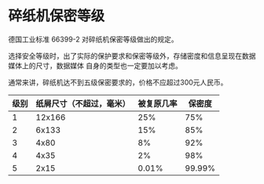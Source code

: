 # 碎纸机保密等级

德国工业标准 66399-2 对碎纸机保密等级做出的规定。

选择安全等级时，出了实际的保护要求和保密等级外，存储密度和信息呈现在数据媒体上的尺寸，数据媒体
自身的类型也一定要加以考虑。

通常来讲，碎纸机达不到五级保密要求的，价格不应超过300元人民币。

级别  | 纸屑尺寸（不超过，毫米）| 被复原几率 | 保密度
-| ----               | ---      | ---
1 | 12x166                | 25%       | 75%
2 | 6x133                 | 15%       | 85%
3 | 4x80                  | 8%        | 92%
4 | 4x35                  | 2%        | 98%
5 | 2x15                  | 0.01%     | 99.99%
